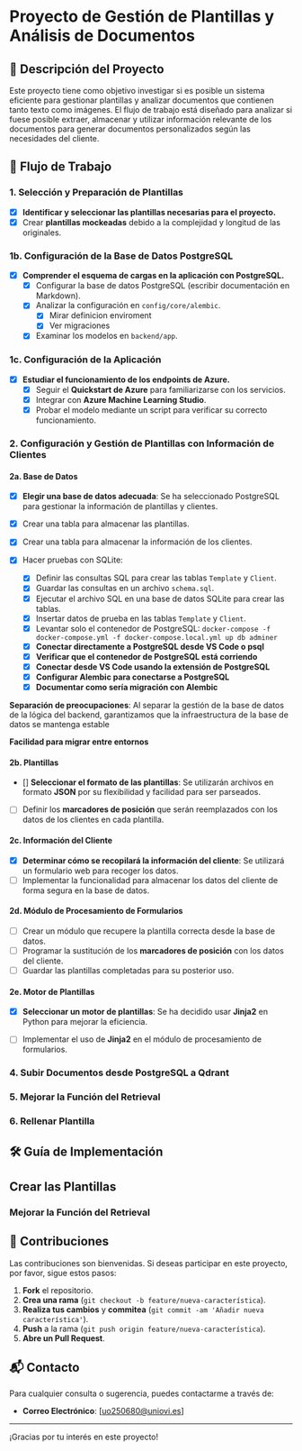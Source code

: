 # Proyecto de Gestión de Plantillas y Análisis de Documentos

## 📄 Descripción del Proyecto

Este proyecto tiene como objetivo investigar si es posible un sistema eficiente para gestionar plantillas y analizar documentos que contienen tanto texto como imágenes. El flujo de trabajo está diseñado para analizar si fuese posible extraer, almacenar y utilizar información relevante de los documentos para generar documentos personalizados según las necesidades del cliente.

## 🚀 Flujo de Trabajo

### 1. Selección y Preparación de Plantillas

- [x] **Identificar y seleccionar las plantillas necesarias para el proyecto.**
- [x] Crear **plantillas mockeadas** debido a la complejidad y longitud de las originales.

### 1b. Configuración de la Base de Datos PostgreSQL

- [x] **Comprender el esquema de cargas en la aplicación con PostgreSQL.**
  - [x] Configurar la base de datos PostgreSQL (escribir documentación en Markdown).
  - [x] Analizar la configuración en `config/core/alembic`.
    - [x] Mirar definicion enviroment 
    - [x] Ver migraciones
  - [x] Examinar los modelos en `backend/app`.

### 1c. Configuración de la Aplicación

- [x] **Estudiar el funcionamiento de los endpoints de Azure.**
  - [x] Seguir el **Quickstart de Azure** para familiarizarse con los servicios.
  - [x] Integrar con **Azure Machine Learning Studio**.
  - [x] Probar el modelo mediante un script para verificar su correcto funcionamiento.
    
### 2. Configuración y Gestión de Plantillas con Información de Clientes

#### 2a. Base de Datos

- [x] **Elegir una base de datos adecuada**: Se ha seleccionado PostgreSQL para gestionar la información de plantillas y clientes.
- [x] Crear una tabla para almacenar las plantillas.
- [x] Crear una tabla para almacenar la información de los clientes.
- [x] Hacer pruebas con SQLite:

   - [x] Definir las consultas SQL para crear las tablas `Template` y `Client`.
   - [x] Guardar las consultas en un archivo `schema.sql`.
   - [x] Ejecutar el archivo SQL en una base de datos SQLite para crear las tablas.
   - [x] Insertar datos de prueba en las tablas `Template` y `Client`.
   - [x] Levantar solo el contenedor de PostgreSQL: `docker-compose -f docker-compose.yml -f docker-compose.local.yml up db adminer`
   - [x] **Conectar directamente a PostgreSQL desde VS Code o psql**
   - [x] **Verificar que el contenedor de PostgreSQL está corriendo**
   - [x] **Conectar desde VS Code usando la extensión de PostgreSQL**
   - [x] **Configurar Alembic para conectarse a PostgreSQL**
   - [x] **Documentar como sería migración con Alembic**

**Separación de preocupaciones**: Al separar la gestión de la base de datos de la lógica del backend, garantizamos que la infraestructura de la base de datos se mantenga estable 

**Facilidad para migrar entre entornos**

#### 2b. Plantillas

- [] **Seleccionar el formato de las plantillas**: Se utilizarán archivos en formato **JSON** por su flexibilidad y facilidad para ser parseados.
- [ ] Definir los **marcadores de posición** que serán reemplazados con los datos de los clientes en cada plantilla.

#### 2c. Información del Cliente

- [x] **Determinar cómo se recopilará la información del cliente**: Se utilizará un formulario web para recoger los datos.
- [ ] Implementar la funcionalidad para almacenar los datos del cliente de forma segura en la base de datos.

#### 2d. Módulo de Procesamiento de Formularios

- [ ] Crear un módulo que recupere la plantilla correcta desde la base de datos.
- [ ] Programar la sustitución de los **marcadores de posición** con los datos del cliente.
- [ ] Guardar las plantillas completadas para su posterior uso.

#### 2e. Motor de Plantillas

- [x] **Seleccionar un motor de plantillas**: Se ha decidido usar **Jinja2** en Python para mejorar la eficiencia.
- [ ] Implementar el uso de **Jinja2** en el módulo de procesamiento de formularios.


### 4. Subir Documentos desde PostgreSQL a Qdrant

### 5. Mejorar la Función del Retrieval

### 6. Rellenar Plantilla

## 🛠️ Guía de Implementación

## Crear las Plantillas

### Mejorar la Función del Retrieval

## 🤝 Contribuciones

Las contribuciones son bienvenidas. Si deseas participar en este proyecto, por favor, sigue estos pasos:

1. **Fork** el repositorio.
2. **Crea una rama** (`git checkout -b feature/nueva-característica`).
3. **Realiza tus cambios** y **commitea** (`git commit -am 'Añadir nueva característica'`).
4. **Push** a la rama (`git push origin feature/nueva-característica`).
5. **Abre un Pull Request**.

## 📬 Contacto

Para cualquier consulta o sugerencia, puedes contactarme a través de:

- **Correo Electrónico**: [uo250680@uniovi.es]

---

¡Gracias por tu interés en este proyecto!

